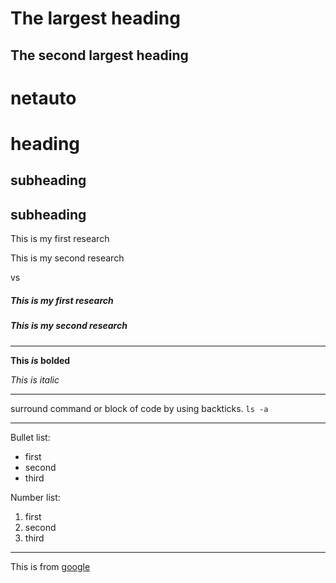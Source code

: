 # The largest heading
## The second largest heading

# netauto

heading
=======

subheading
---

## subheading

This is my first research

This is my second research

vs 

##### This is my first research

##### This is my second research

---

**This *is* bolded**

_This is italic_

---

surround command or block of code by using backticks.
`ls -a`

---

Bullet list:

* first
* second
* third

Number list:

1. first
2. second
3. third

---

This is from [google](https://github.com/bei1994/netauto/blob/master/README.md#subheading-1)


